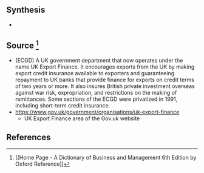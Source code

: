 ## Synthesis
- 
## Source [^1]
- (ECGD) A UK government department that now operates under the name UK Export Finance. It encourages exports from the UK by making export credit insurance available to exporters and guaranteeing repayment to UK banks that provide finance for exports on credit terms of two years or more. It also insures British private investment overseas against war risk, expropriation, and restrictions on the making of remittances. Some sections of the ECGD were privatized in 1991, including short-term credit insurance.
- https://www.gov.uk/government/organisations/uk-export-finance
	- UK Export Finance area of the Gov.uk website
## References

[^1]: [[Home Page - A Dictionary of Business and Management 6th Edition by Oxford Reference]]